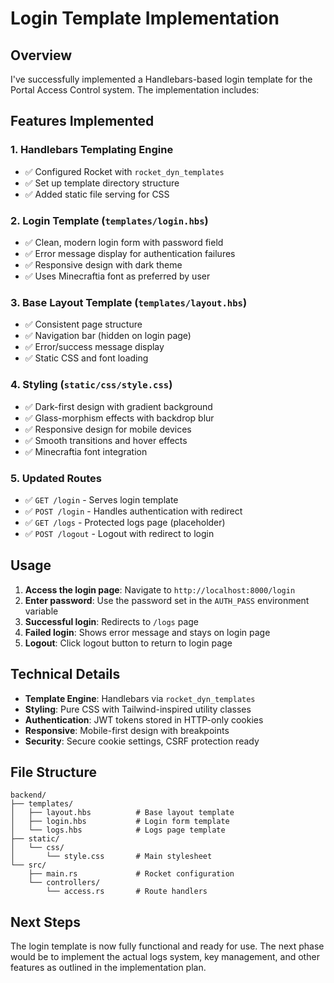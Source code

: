 # Login Template Implementation

## Overview

I've successfully implemented a Handlebars-based login template for the Portal Access Control system. The implementation includes:

## Features Implemented

### 1. Handlebars Templating Engine
- ✅ Configured Rocket with `rocket_dyn_templates`
- ✅ Set up template directory structure
- ✅ Added static file serving for CSS

### 2. Login Template (`templates/login.hbs`)
- ✅ Clean, modern login form with password field
- ✅ Error message display for authentication failures
- ✅ Responsive design with dark theme
- ✅ Uses Minecraftia font as preferred by user

### 3. Base Layout Template (`templates/layout.hbs`)
- ✅ Consistent page structure
- ✅ Navigation bar (hidden on login page)
- ✅ Error/success message display
- ✅ Static CSS and font loading

### 4. Styling (`static/css/style.css`)
- ✅ Dark-first design with gradient background
- ✅ Glass-morphism effects with backdrop blur
- ✅ Responsive design for mobile devices
- ✅ Smooth transitions and hover effects
- ✅ Minecraftia font integration

### 5. Updated Routes
- ✅ `GET /login` - Serves login template
- ✅ `POST /login` - Handles authentication with redirect
- ✅ `GET /logs` - Protected logs page (placeholder)
- ✅ `POST /logout` - Logout with redirect to login

## Usage

1. **Access the login page**: Navigate to `http://localhost:8000/login`
2. **Enter password**: Use the password set in the `AUTH_PASS` environment variable
3. **Successful login**: Redirects to `/logs` page
4. **Failed login**: Shows error message and stays on login page
5. **Logout**: Click logout button to return to login page

## Technical Details

- **Template Engine**: Handlebars via `rocket_dyn_templates`
- **Styling**: Pure CSS with Tailwind-inspired utility classes
- **Authentication**: JWT tokens stored in HTTP-only cookies
- **Responsive**: Mobile-first design with breakpoints
- **Security**: Secure cookie settings, CSRF protection ready

## File Structure

```
backend/
├── templates/
│   ├── layout.hbs          # Base layout template
│   ├── login.hbs           # Login form template
│   └── logs.hbs            # Logs page template
├── static/
│   └── css/
│       └── style.css       # Main stylesheet
└── src/
    ├── main.rs             # Rocket configuration
    └── controllers/
        └── access.rs       # Route handlers
```

## Next Steps

The login template is now fully functional and ready for use. The next phase would be to implement the actual logs system, key management, and other features as outlined in the implementation plan.
